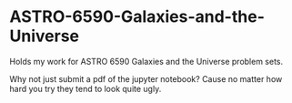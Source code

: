 # ASTRO-6590-Galaxies-and-the-Universe
Holds my work for ASTRO 6590 Galaxies and the Universe problem sets.

Why not just submit a pdf of the jupyter notebook?
Cause no matter how hard you try they tend to look quite ugly.

